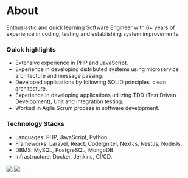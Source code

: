 # About
Enthusiastic and quick learning Software Engineer with 6+ years of experience in coding, testing and establishing system improvements.

### Quick highlights
- Extensive experience in PHP and JavaScript.
- Experience in developing distributed systems using microservice architecture and message passing.
- Developed applications by following SOLID principles, clean architecture.
- Experience in developing applications utilizing TDD (Test Driven Development), Unit and Integration testing.
- Worked in Agile Scrum process in software development.

### Technology Stacks
- Languages: PHP, JavaScript, Python
- Frameworks: Laravel, React, CodeIgniter, NextJs, NestJs, NodeJs.
- DBMS: MySQL, PostgreSQL, MongoDB.
- Infrastructure: Docker, Jenkins, CI/CD.

<a href="https://github.com/benzics">
  <img align="center" src="https://github-readme-stats.vercel.app/api?username=benzics&theme=nord&show_icons=true&count_private=true&hide=contribs&line_height=40" />
</a>
<a href="https://github.com/benzics">
  <img align="center" src="https://github-readme-stats.vercel.app/api/top-langs/?username=benzics&theme=nord&langs_count=4" />
</a>
